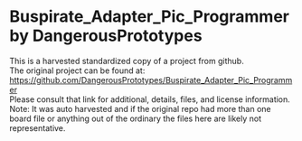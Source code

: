 
# Buspirate_Adapter_Pic_Programmer by DangerousPrototypes  
This is a harvested standardized copy of a project from github.  
The original project can be found at:  
https://github.com/DangerousPrototypes/Buspirate_Adapter_Pic_Programmer  
Please consult that link for additional, details, files, and license information.  
Note: It was auto harvested and if the original repo had more than one board file or anything out of the ordinary the files here are likely not representative.  
    